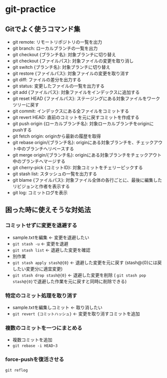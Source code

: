 # git-practice

## Gitでよく使うコマンド集

- git remote: リモートリポジトリの一覧を出力
- git branch: ローカルブランチの一覧を出力
- git checkout {ブランチ名}: 対象ブランチに切り替え
- git checkout {ファイルパス}: 対象ファイルの変更を取り消し
- git switch {ブランチ名}: 対象ブランチに切り替え
- git restore {ファイルパス}: 対象ファイルの変更を取り消す
- git diff: ファイルの差分を出力する
- git status: 変更したファイルの一覧を出力する
- git add {ファイルパス}: 対象ファイルをインデックスに追加する
- git reset HEAD {ファイルパス}: ステージングにある対象ファイルをワークツリーに戻す
- git commit: インデックスにある全ファイルをコミットする
- git revert HEAD: 直前のコミットを元に戻すコミットを作成する
- git push origin {ローカルブランチ名}: 対象ローカルブランチをoriginにpushする
- git fetch origin: originから最新の履歴を取得
- git rebase origin/{ブランチ名}: originにある対象ブランチを、チェックアウト中のブランチへリベースする
- git merge origin/{ブランチ名}: originにある対象ブランチをチェックアウト中のブランチへマージする
- git cherry-pick {コミットID}: 対象コミットをチェリーピックする
- git stash list: スタッシュの一覧を出力する
- git blame {ファイルパス}: 対象ファイル全体の各行ごとに、最後に編集したリビジョンと作者を表示する
- git log: コミットログを表示


## 困った時に使えそうな対処法

### コミットせずに変更を退避する
- sample.txtを編集 ← 変更を退避したい
- `git stash -u` ← 変更を退避
- `git stash list` ← 退避した変更を確認
- 別作業
- `git stash apply stash@{0}` ← 退避した変更を元に戻す (stash@{0}には戻したい変更分に適宜変更)
- `git stash drop stash@{0}` ← 退避した変更を削除 ( `git stash pop stash@{0}`で退避した作業を元に戻すと同時に削除できる)

### 特定のコミット処理を取り消す
- sample.txtを編集しコミット ← 取り消したい
- `git revert {コミットハッシュ}` ← 変更を取り消すコミットを追加

### 複数のコミットを一つにまとめる
- 複数コミットを追加
- `git rebase -i HEAD~3`

### force-pushを復活させる
`git reflog`
